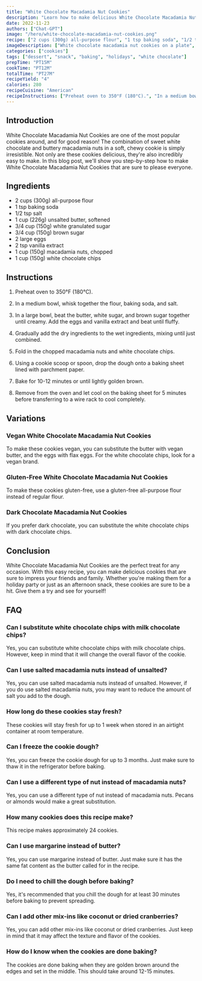 ```yaml
---
title: "White Chocolate Macadamia Nut Cookies"
description: "Learn how to make delicious White Chocolate Macadamia Nut Cookies with this easy recipe. These cookies are perfect for any occasion, from holidays to everyday snacking!"
date: 2022-11-23
authors: ["Chat-GPT"]
image: "/hero/white-chocolate-macadamia-nut-cookies.png"
recipe: ["2 cups (300g) all-purpose flour", "1 tsp baking soda", "1/2 tsp salt", "1 cup (226g) unsalted butter, softened", "3/4 cup (150g) white granulated sugar", "3/4 cup (150g) brown sugar", "2 large eggs", "2 tsp vanilla extract", "1 cup (150g) macadamia nuts, chopped", "1 cup (150g) white chocolate chips"]
imageDescription: ["White chocolate macadamia nut cookies on a plate", "A close up of a white chocolate macadamia nut cookie", "A stack of white chocolate macadamia nut cookies", "A cookie jar filled with white chocolate macadamia nut cookies"]
categories: ["cookies"]
tags: ["dessert", "snack", "baking", "holidays", "white chocolate"]
prepTime: "PT15M"
cookTime: "PT12M"
totalTime: "PT27M"
recipeYield: "4"
calories: 280
recipeCuisine: "American"
recipeInstructions: ["Preheat oven to 350°F (180°C).", "In a medium bowl, whisk together the flour, baking soda, and salt.", "In a large bowl, beat the butter, white sugar, and brown sugar together until creamy. Add the eggs and vanilla extract and beat until fluffy.", "Gradually add the dry ingredients to the wet ingredients, mixing until just combined.", "Fold in the chopped macadamia nuts and white chocolate chips.", "Using a cookie scoop or spoon, drop the dough onto a baking sheet lined with parchment paper.", "Bake for 10-12 minutes or until lightly golden brown.", "Remove from the oven and let cool on the baking sheet for 5 minutes before transferring to a wire rack to cool completely."]
---
```


## Introduction

White Chocolate Macadamia Nut Cookies are one of the most popular cookies around, and for good reason! The combination of sweet white chocolate and buttery macadamia nuts in a soft, chewy cookie is simply irresistible. Not only are these cookies delicious, they're also incredibly easy to make. In this blog post, we'll show you step-by-step how to make White Chocolate Macadamia Nut Cookies that are sure to please everyone.

## Ingredients

- 2 cups (300g) all-purpose flour
- 1 tsp baking soda
- 1/2 tsp salt
- 1 cup (226g) unsalted butter, softened
- 3/4 cup (150g) white granulated sugar
- 3/4 cup (150g) brown sugar
- 2 large eggs
- 2 tsp vanilla extract
- 1 cup (150g) macadamia nuts, chopped
- 1 cup (150g) white chocolate chips

## Instructions

1. Preheat oven to 350°F (180°C).

2. In a medium bowl, whisk together the flour, baking soda, and salt.

3. In a large bowl, beat the butter, white sugar, and brown sugar together until creamy. Add the eggs and vanilla extract and beat until fluffy.

4. Gradually add the dry ingredients to the wet ingredients, mixing until just combined.

5. Fold in the chopped macadamia nuts and white chocolate chips.

6. Using a cookie scoop or spoon, drop the dough onto a baking sheet lined with parchment paper.

7. Bake for 10-12 minutes or until lightly golden brown.

8. Remove from the oven and let cool on the baking sheet for 5 minutes before transferring to a wire rack to cool completely.

## Variations

### Vegan White Chocolate Macadamia Nut Cookies

To make these cookies vegan, you can substitute the butter with vegan butter, and the eggs with flax eggs. For the white chocolate chips, look for a vegan brand.

### Gluten-Free White Chocolate Macadamia Nut Cookies

To make these cookies gluten-free, use a gluten-free all-purpose flour instead of regular flour.

### Dark Chocolate Macadamia Nut Cookies

If you prefer dark chocolate, you can substitute the white chocolate chips with dark chocolate chips.

## Conclusion

White Chocolate Macadamia Nut Cookies are the perfect treat for any occasion. With this easy recipe, you can make delicious cookies that are sure to impress your friends and family. Whether you're making them for a holiday party or just as an afternoon snack, these cookies are sure to be a hit. Give them a try and see for yourself!

## FAQ

### Can I substitute white chocolate chips with milk chocolate chips?

Yes, you can substitute white chocolate chips with milk chocolate chips. However, keep in mind that it will change the overall flavor of the cookie.

### Can I use salted macadamia nuts instead of unsalted?

Yes, you can use salted macadamia nuts instead of unsalted. However, if you do use salted macadamia nuts, you may want to reduce the amount of salt you add to the dough.

### How long do these cookies stay fresh?

These cookies will stay fresh for up to 1 week when stored in an airtight container at room temperature.

### Can I freeze the cookie dough?

Yes, you can freeze the cookie dough for up to 3 months. Just make sure to thaw it in the refrigerator before baking.

### Can I use a different type of nut instead of macadamia nuts?

Yes, you can use a different type of nut instead of macadamia nuts. Pecans or almonds would make a great substitution.

### How many cookies does this recipe make?

This recipe makes approximately 24 cookies.

### Can I use margarine instead of butter?

Yes, you can use margarine instead of butter. Just make sure it has the same fat content as the butter called for in the recipe.

### Do I need to chill the dough before baking?

Yes, it's recommended that you chill the dough for at least 30 minutes before baking to prevent spreading.

### Can I add other mix-ins like coconut or dried cranberries?

Yes, you can add other mix-ins like coconut or dried cranberries. Just keep in mind that it may affect the texture and flavor of the cookies.

### How do I know when the cookies are done baking?

The cookies are done baking when they are golden brown around the edges and set in the middle. This should take around 12-15 minutes.